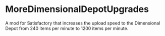 # MoreDimensionalDepotUpgrades
A mod for Satisfactory that increases the upload speed to the Dimensional Depot from 240 items per minute to 1200 items per minute.
